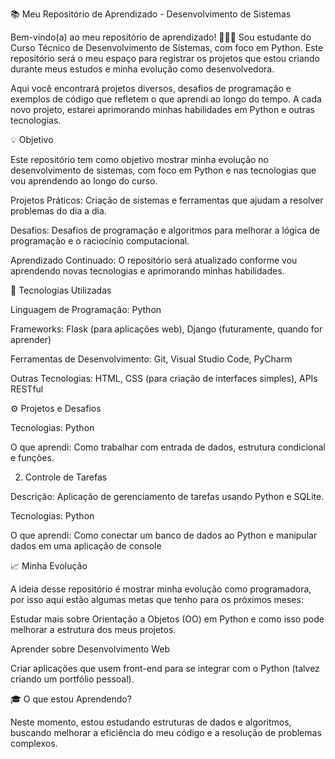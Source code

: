 📚 Meu Repositório de Aprendizado - Desenvolvimento de Sistemas

Bem-vindo(a) ao meu repositório de aprendizado! 👩‍💻🚀
Sou estudante do Curso Técnico de Desenvolvimento de Sistemas, com foco em Python. Este repositório será o meu espaço para registrar os projetos que estou criando durante meus estudos e minha evolução como desenvolvedora.

Aqui você encontrará projetos diversos, desafios de programação e exemplos de código que refletem o que aprendi ao longo do tempo. A cada novo projeto, estarei aprimorando minhas habilidades em Python e outras tecnologias.

💡 Objetivo

Este repositório tem como objetivo mostrar minha evolução no desenvolvimento de sistemas, com foco em Python e nas tecnologias que vou aprendendo ao longo do curso.

Projetos Práticos: Criação de sistemas e ferramentas que ajudam a resolver problemas do dia a dia.

Desafios: Desafios de programação e algoritmos para melhorar a lógica de programação e o raciocínio computacional.

Aprendizado Continuado: O repositório será atualizado conforme vou aprendendo novas tecnologias e aprimorando minhas habilidades.

🔧 Tecnologias Utilizadas

Linguagem de Programação: Python

Frameworks: Flask (para aplicações web), Django (futuramente, quando for aprender)

Ferramentas de Desenvolvimento: Git, Visual Studio Code, PyCharm

Outras Tecnologias: HTML, CSS (para criação de interfaces simples), APIs RESTful

⚙️ Projetos e Desafios

Tecnologias: Python

O que aprendi: Como trabalhar com entrada de dados, estrutura condicional e funções.

2. Controle de Tarefas

Descrição: Aplicação de gerenciamento de tarefas usando Python e SQLite.

Tecnologias: Python

O que aprendi: Como conectar um banco de dados ao Python e manipular dados em uma aplicação de console

📈 Minha Evolução

A ideia desse repositório é mostrar minha evolução como programadora, por isso aqui estão algumas metas que tenho para os próximos meses:

Estudar mais sobre Orientação a Objetos (OO) em Python e como isso pode melhorar a estrutura dos meus projetos.

Aprender sobre Desenvolvimento Web

Criar aplicações que usem front-end para se integrar com o Python (talvez criando um portfólio pessoal).

🎓 O que estou Aprendendo?

Neste momento, estou estudando estruturas de dados e algoritmos, buscando melhorar a eficiência do meu código e a resolução de problemas complexos.

